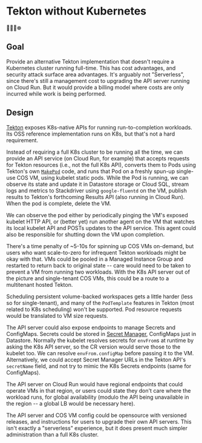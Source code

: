 # Tekton without Kubernetes

🤖😻🙅☸️

## Goal

Provide an alternative Tekton implementation that doesn't require a Kubernetes
cluster running full-time. This has cost advantages, and security attack
surface area advantages. It's arguably not "Serverless", since there's still a
management cost to upgrading the API server running on Cloud Run. But it would
provide a billing model where costs are only incurred while work is being
performed.

## Design

[Tekton](https://tekton.dev) exposes K8s-native APIs for running
run-to-completion workloads. Its OSS reference implementation runs on K8s, but
that's not a hard requirement.

Instead of requiring a full K8s cluster to be running all the time, we can
provide an API service (on Cloud Run, for example) that accepts requests for
Tekton resources (i.e., not the full K8s API), converts them to Pods using
Tekton's own
[`MakePod`](https://github.com/tektoncd/pipeline/blob/master/pkg/pod/pod.go)
code, and runs that Pod on a freshly spun-up single-use COS VM, using kubelet
static pods. While the Pod is running, we can observe its state and update it
in Datastore storage or Cloud SQL, stream logs and metrics to Stackdriver using
`google-fluentd` on the VM, publish results to Tekton's forthcoming Results API
(also running in Cloud Run). When the pod is complete, delete the VM.

We can observe the pod either by periodically pinging the VM's exposed kubelet
HTTP API, or (better yet) run another agent on the VM that watches its local
kubelet API and POSTs updates to the API service. This agent could also be
responsible for shutting down the VM upon completion.

There's a time penalty of ~5-10s for spinning up COS VMs on-demand, but users
who want scale-to-zero for infrequent Tekton workloads might be okay with that.
VMs could be pooled in a Managed Instance Group and restarted to return back to
original state -- care would need to be taken to prevent a VM from running two
workloads. With the K8s API server out of the picture and single-tenant COS
VMs, this could be a route to a multitenant hosted Tekton.

Scheduling persistent volume-backed workspaces gets a little harder (less so
for single-tenant), and many of the `PodTemplate` features in Tekton (most
related to K8s scheduling) won't be supported. Pod resource requests would be
translated to VM size requests.

The API server could also expose endpoints to manage Secrets and ConfigMaps.
Secrets could be stored in [Secret
Manager](https://cloud.google.com/secret-manager), ConfigMaps just in
Datastore. Normally the kubelet resolves secrets for `envFrom`s at runtime by
asking the K8s API server, so the CR version would serve those to the kubelet
too. We can resolve `envFrom.configMap` before passing it to the VM.
Alternatively, we could accept Secret Manager URLs in the Tekton API's
`secretName` field, and not try to mimic the K8s Secrets endpoints (same for
ConfigMaps).

The API server on Cloud Run would have regional endpoints that could operate
VMs in that region, or users could state they don't care where the workload
runs, for global availability (modulo the API being unavailable in the region
-- a global LB would be necessary here).

The API server and COS VM config could be opensource with versioned releases,
and instructions for users to upgrade their own API servers. This isn't exactly
a "serverless" experience, but it does present much simpler administration than
a full K8s cluster.
